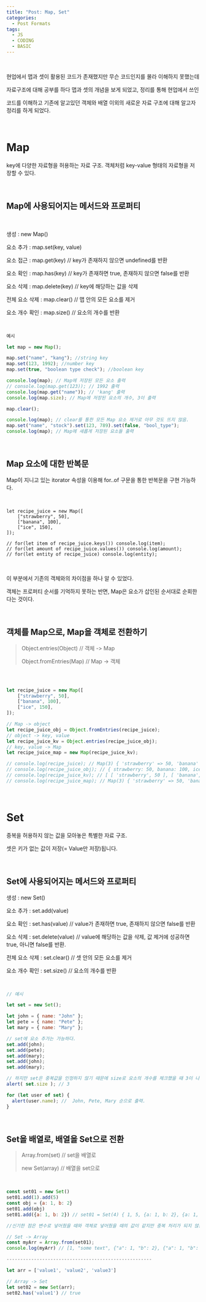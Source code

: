 ```yaml
---
title: "Post: Map, Set"
categories:
  - Post Formats
tags:
  - JS
  - CODING
  - BASIC
---
```


<br>

현업에서 맵과 셋이 활용된 코드가 존재했지만 무슨 코드인지를 몰라 이해하지 못했는데

자료구조에 대해 공부를 하다 맵과 셋의 개념을 보게 되었고, 정리를 통해 현업에서 쓰인

코드를 이해하고 기존에 알고있던 객체와 배열 이외의 새로운 자료 구조에 대해 알고자 정리를 하게 되었다.

<br>

# Map

key에 다양한 자료형을 허용하는 자료 구조.
객체처럼 key-value 형태의 자료형을 저장할 수 있다.

<br>

## Map에 사용되어지는 메서드와 프로퍼티

<br>

생성 : new Map()

요소 추가 : map.set(key, value)

요소 접근 : map.get(key) // key가 존재하지 않으면 undefined를 반환

요소 확인 : map.has(key) // key가 존재하면 true, 존재하지 않으면 false를 반환

요소 삭제 : map.delete(key)  // key에 해당하는 값을 삭제

전체 요소 삭제 : map.clear() // 맵 안의 모든 요소를 제거

요소 개수 확인 : map.size()  // 요소의 개수를 반환

<br>

```js
예시

let map = new Map();

map.set("name", "kang"); //string key
map.set(123, 1992); //number key
map.set(true, "boolean type check"); //boolean key

console.log(map); // Map에 저장된 모든 요소 출력
// console.log(map.get(123)); // 1992 출력
console.log(map.get("name")); // 'kang' 출력
console.log(map.size); // Map에 저장된 요소의 개수, 3이 출력

map.clear();

console.log(map); // clear를 통한 모든 Map 요소 제거로 아무 것도 뜨지 않음.
map.set("name", "stock").set(123, 789).set(false, "bool_type");
console.log(map); // Map에 새롭게 저장된 요소들 출력    
```

<br>

## Map 요소에 대한 반복문

Map이 지니고 있는 itorator 속성을 이용해 for..of 구문을 통한 반복문을 구현 가능하다.

<br>

```
let recipe_juice = new Map([
	["strawberry", 50],
  	["banana", 100],
  	["ice", 150],
]);

// for(let item of recipe_juice.keys()) console.log(item);
// for(let amount of recipe_juice.values()) console.log(amount);
// for(let entity of recipe_juice) console.log(entity);
```

<br>

이 부분에서 기존의 객체와의 차이점을 하나 알 수 있었다.

객체는 프로퍼티 순서를 기억하지 못하는 반면, Map은 요소가 삽인된 순서대로 순회한다는 것이다.

<br>

## 객체를 Map으로, Map을 객체로 전환하기

> Object.entries(Object) // 객체 -> Map
> 
> Object.fromEntries(Map) // Map -> 객체

<br>

```js

let recipe_juice = new Map([
	["strawberry", 50],
  	["banana", 100],
  	["ice", 150],
]);

// Map -> object
let recipe_juice_obj = Object.fromEntries(recipe_juice);
// object -> key, value
let recipe_juice_kv = Object.entries(recipe_juice_obj);
// key, value -> Map
let recipe_juice_map = new Map(recipe_juice_kv);

// console.log(recipe_juice); // Map(3) { 'strawberry' => 50, 'banana' => 100, 'ice' => 150 }
// console.log(recipe_juice_obj); // { strawberry: 50, banana: 100, ice: 150 }
// console.log(recipe_juice_kv); // [ [ 'strawberry', 50 ], [ 'banana', 100 ], [ 'ice', 150 ] ]
// console.log(recipe_juice_map); // Map(3) { 'strawberry' => 50, 'banana' => 100, 'ice' => 150 }

```

<br>

# Set

중복을 허용하지 않는 값을 모아놓은 특별한 자료 구조.

셋은 키가 없는 값이 저장(= Value만 저장)됩니다.

<br>

## Set에 사용되어지는 메서드와 프로퍼티

생성 : new Set()

요소 추가 : set.add(value)

요소 확인 : set.has(value) // value가 존재하면 true, 존재하지 않으면 false를 반환

요소 삭제 : set.delete(value)  // value에 해당하는 값을 삭제, 값 제거에 성공하면 true, 아니면 false를 반환.

전체 요소 삭제 : set.clear() // 셋 안의 모든 요소를 제거

요소 개수 확인 : set.size()  // 요소의 개수를 반환

<br>

```js
// 예시

let set = new Set();

let john = { name: "John" };
let pete = { name: "Pete" };
let mary = { name: "Mary" };

// set에 요소 추가는 가능하다.
set.add(john);
set.add(pete);
set.add(mary);
set.add(john);
set.add(mary);

// 하지만 set은 중복값을 인정하지 않기 때문에 size로 요소의 개수를 체크했을 때 3이 나오게 된다.
alert( set.size ); // 3

for (let user of set) {
  alert(user.name); //  John, Pete, Mary 순으로 출력.
}

```

<br>

## Set을 배열로, 배열을 Set으로 전환

> Array.from(set) // set을 배열로
>
> new Set(array) // 배열을 set으로

<br>

```js
const set01 = new Set()
set01.add(1).add(5)
const obj = {a: 1, b: 2}
set01.add(obj)
set01.add({a: 1, b: 2}) // set01 = Set(4) { 1, 5, {a: 1, b: 2}, {a: 1, b: 2} }

//신기한 점은 변수로 넣어줬을 때와 객체로 넣어줬을 때의 값이 같지만 중복 처리가 되지 않는다는 것.

// Set -> Array
const myArr = Array.from(set01);
console.log(myArr) // [1, "some text", {"a": 1, "b": 2}, {"a": 1, "b": 2}]

-----------------------------------------------------

let arr = ['value1', 'value2', 'value3']

// Array -> Set
let set02 = new Set(arr);
set02.has('value1') // true

```




